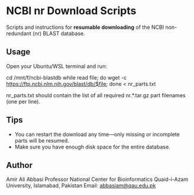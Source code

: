 # NCBI nr Download Scripts

Scripts and instructions for **resumable downloading** of the NCBI non-redundant (nr) BLAST database.

## Usage

Open your Ubuntu/WSL terminal and run:

cd /mnt/f/ncbi-blastdb
while read file; do wget -c https://ftp.ncbi.nlm.nih.gov/blast/db/$file; done < nr_parts.txt

nr_parts.txt should contain the list of all required nr.*.tar.gz part filenames (one per line).

## Tips

- You can restart the download any time—only missing or incomplete parts will be resumed.
- Make sure you have enough disk space for the entire database.

## Author

Amir Ali Abbasi
Professor
National Center for Bioinformatics
Quaid-i-Azam University, Islamabad, Pakistan
Email: abbasiam@qau.edu.pk
